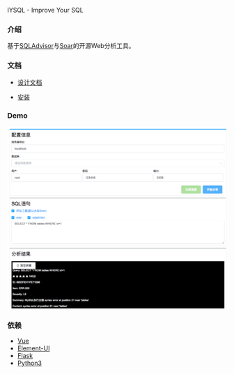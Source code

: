 IYSQL - Improve Your SQL


### 介绍

基于[SQLAdvisor](https://github.com/Meituan-Dianping/SQLAdvisor)与[Soar](https://github.com/XiaoMi/soar)的开源Web分析工具。

### 文档

- [设计文档](./docs/design-arch.md)

- [安装](./docs/install.md)

### Demo

![demo](./docs/images/demo.png)


### 依赖

- [Vue](http://vuejs.org)
- [Element-UI](https://element.eleme.io/#/)
- [Flask](http://flask.pocoo.org/)
- [Python3](https://www.python.org)